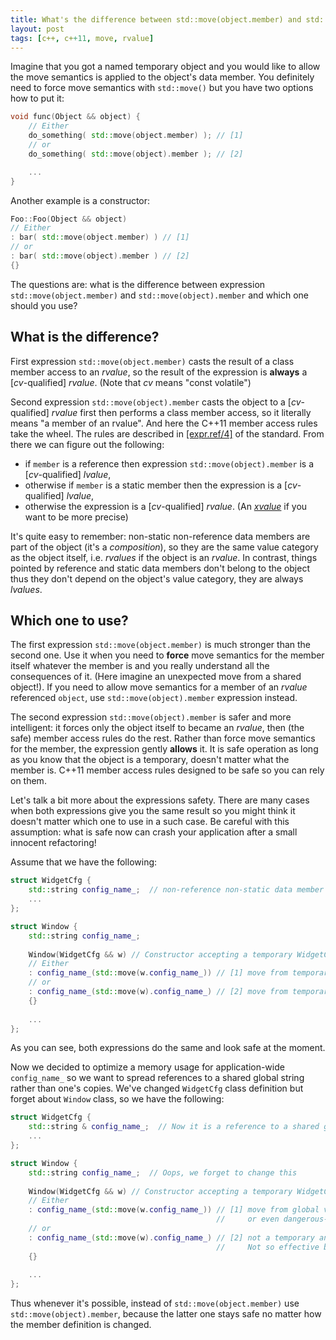 ```yaml
---
title: What's the difference between std::move(object.member) and std::move(object).member?
layout: post
tags: [c++, c++11, move, rvalue]
---
```


Imagine that you got a named temporary object and you would like to allow the move semantics is applied to the object's data member. You definitely need to force move semantics with `std::move()` but you have two options how to put it:

```cpp
void func(Object && object) {
    // Either
    do_something( std::move(object.member) ); // [1]
    // or
    do_something( std::move(object).member ); // [2]

    ...
}
```

Another example is a constructor:

```cpp
Foo::Foo(Object && object)
// Either
: bar( std::move(object.member) ) // [1]
// or
: bar( std::move(object).member ) // [2]
{}
```

The questions are: what is the difference between expression `std::move(object.member)` and `std::move(object).member`
and which one should you use?

## What is the difference?

First expression `std::move(object.member)` casts the result of a class member access to an *rvalue*, so the result of the
expression is **always** a [*cv*-qualified] *rvalue*. (Note that *cv* means "const volatile")

Second expression `std::move(object).member` casts the object to a [*cv*-qualified] *rvalue* first then
performs a class member access, so it literally means "a member of an rvalue". And here the C++11 member access rules
take the wheel. The rules are described in [[expr.ref/4]](http://eel.is/c++draft/expr.ref#4) of the standard.
From there we can figure out the following:

- if `member` is a reference then expression `std::move(object).member` is a [*cv*-qualified] *lvalue*,
- otherwise if `member` is a static member then the expression is a [*cv*-qualified] *lvalue*,
- otherwise the expression is a [*cv*-qualified] *rvalue*.
  (An [*xvalue*](http://en.cppreference.com/w/cpp/language/value_category) if you want to be more precise)
  
It's quite easy to remember: non-static non-reference data members are part of the object (it's a *composition*), so they are the same value category as the object itself, i.e. *rvalues* if the object is an *rvalue*.
In contrast, things pointed by reference and static data members don't belong to the object thus they don't depend on the object's value category, they are always *lvalues*.

## Which one to use?

The first expression `std::move(object.member)` is much stronger than the second one.
Use it when you need to **force** move semantics for the member itself whatever the member is and you really understand all the consequences of it. (Here imagine an unexpected move from a shared object!). If you need to allow move semantics for a member of an *rvalue* referenced `object`, use `std::move(object).member` expression instead.

The second expression `std::move(object).member` is safer and more intelligent: it forces only the object itself to became an *rvalue*, then (the safe) member access rules do the rest. Rather than force move semantics for the member, the expression gently **allows** it.
It is safe operation as long as you know that the object is a temporary, doesn't matter what the member is.
C++11 member access rules designed to be safe so you can rely on them.

Let's talk a bit more about the expressions safety.
There are many cases when both expressions give you the same result so you might think it doesn't matter which one to use in a such case. Be careful with this assumption: what is safe now can crash your application after a small innocent refactoring!

Assume that we have the following:

```cpp
struct WidgetCfg {
    std::string config_name_;  // non-reference non-static data member
    ...
};

struct Window {
    std::string config_name_;
    
    Window(WidgetCfg && w) // Constructor accepting a temporary WidgetCfg so we are safe to move from it
    // Either
    : config_name_(std::move(w.config_name_)) // [1] move from temporary. No problem
    // or
    : config_name_(std::move(w).config_name_) // [2] move from temporary. No problem
    {}
    
    ...
};
```

As you can see, both expressions do the same and look safe at the moment.

Now we decided to optimize a memory usage for application-wide `config_name_` so we want to spread references to a shared global string rather than one's copies.
We've changed `WidgetCfg` class definition but forget about `Window` class, so we have the following:

```cpp
struct WidgetCfg {
    std::string & config_name_;  // Now it is a reference to a shared global string
    ...
};

struct Window {
    std::string config_name_;  // Oops, we forget to change this
    
    Window(WidgetCfg && w) // Constructor accepting a temporary WidgetCfg so we are safe to move from it
    // Either
    : config_name_(std::move(w.config_name_)) // [1] move from global variable, leaves one in empty
                                              //     or even dangerous-to-use 'moved from' state!
    // or
    : config_name_(std::move(w).config_name_) // [2] not a temporary any more, so makes a copy rather than move.
                                              //     Not so effective but still safe!
    {}
    
    ...
};
```

Thus whenever it's possible, instead of `std::move(object.member)` use `std::move(object).member`, because the latter one stays safe
no matter how the member definition is changed.
